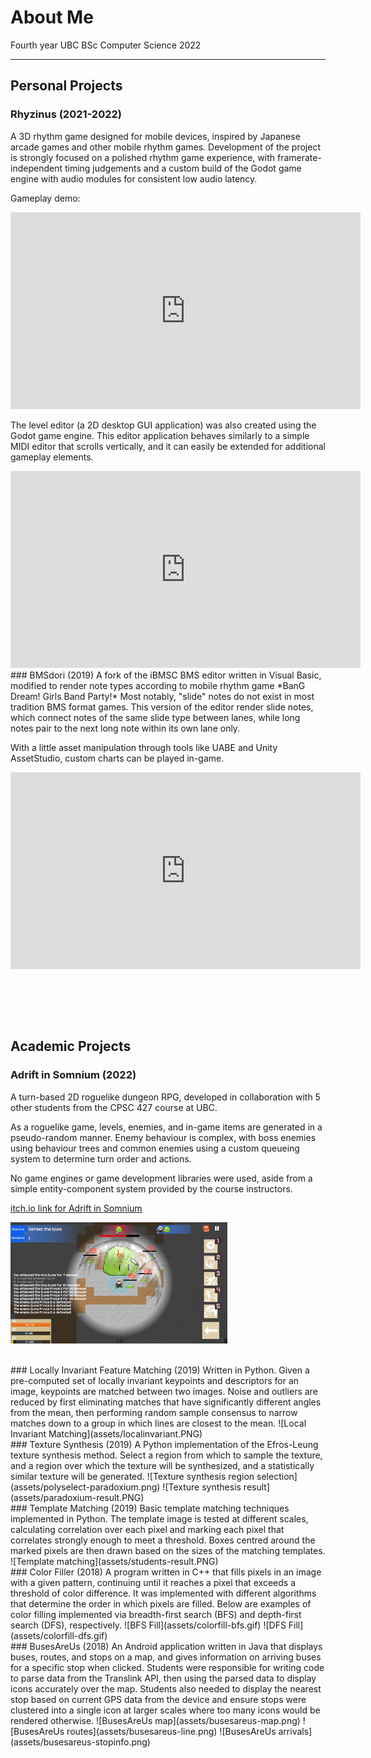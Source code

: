# About Me

Fourth year UBC BSc Computer Science 2022

---

## Personal Projects

### Rhyzinus (2021-2022)
A 3D rhythm game designed for mobile devices, inspired by Japanese arcade games and other mobile rhythm games. 
Development of the project is strongly focused on a polished rhythm game experience, with framerate-independent timing judgements and a custom build of the Godot game engine with audio modules for consistent low audio latency. 

Gameplay demo:
  <iframe width="560" height="315" src="https://www.youtube.com/embed/WmkENbeMcXo" title="YouTube video player" frameborder="0" allow="accelerometer; autoplay; clipboard-write; encrypted-media; gyroscope; picture-in-picture" allowfullscreen></iframe>
<br/>

The level editor (a 2D desktop GUI application) was also created using the Godot game engine. This editor application behaves similarly to a simple MIDI editor that scrolls vertically, and it can easily be extended for additional gameplay elements. 
  <iframe width="560" height="315" src="https://www.youtube.com/embed/PXmPH6qa4-I" title="YouTube video player" frameborder="0" allow="accelerometer; autoplay; clipboard-write; encrypted-media; gyroscope; picture-in-picture" allowfullscreen></iframe>

<br/>
### BMSdori (2019)
A fork of the iBMSC BMS editor written in Visual Basic, modified to render note types according to mobile rhythm game *BanG Dream! Girls Band Party!*  
Most notably, "slide" notes do not exist in most tradition BMS format games. This version of the editor render slide notes, which connect notes of the same slide type between lanes, while long notes pair to the next long note within its own lane only.  

With a little asset manipulation through tools like UABE and Unity AssetStudio, custom charts can be played in-game.  

  <iframe width="560" height="315" src="https://www.youtube.com/embed/0eTcIp8PGuo" frameborder="0" allow="accelerometer; autoplay; encrypted-media; gyroscope; picture-in-picture" allowfullscreen></iframe>

<br/><br/>
---


## Academic Projects

### Adrift in Somnium (2022)
A turn-based 2D roguelike dungeon RPG, developed in collaboration with 5 other students from the CPSC 427 course at UBC. 

As a roguelike game, levels, enemies, and in-game items are generated in a pseudo-random manner. Enemy behaviour is complex, with boss enemies using behaviour trees and common enemies using a custom queueing system to determine turn order and actions.

No game engines or game development libraries were used, aside from a simple entity-component system provided by the course instructors. 

[itch.io link for Adrift in Somnium](https://tocshi.itch.io/adrift-in-somnium)

![Adrift in Somnium gameplay](assets/somnium-kingslime-gameplay.png)

<br/>
### Locally Invariant Feature Matching (2019)
Written in Python. Given a pre-computed set of locally invariant keypoints and descriptors for an image, keypoints are matched between two images.  
Noise and outliers are reduced by first eliminating matches that have significantly different angles from the mean, then performing random sample consensus to narrow matches down to a group in which lines are closest to the mean.
![Local Invariant Matching](assets/localinvariant.PNG)

<br/>
### Texture Synthesis (2019)
A Python implementation of the Efros-Leung texture synthesis method. Select a region from which to sample the texture, and a region over which the texture will be synthesized, and a statistically similar texture will be generated.  
![Texture synthesis region selection](assets/polyselect-paradoxium.png)
![Texture synthesis result](assets/paradoxium-result.PNG)

<br/>
### Template Matching (2019)
Basic template matching techniques implemented in Python. The template image is tested at different scales, calculating correlation over each pixel and marking each pixel that correlates strongly enough to meet a threshold. Boxes centred around the marked pixels are then drawn based on the sizes of the matching templates.
![Template matching](assets/students-result.PNG)

<br/>
### Color Filler (2018)
A program written in C++ that fills pixels in an image with a given pattern, continuing until it reaches a pixel that exceeds a threshold of color difference. It was implemented with different algorithms that determine the order in which pixels are filled. Below are examples of color filling implemented via breadth-first search (BFS) and depth-first search (DFS), respectively.
![BFS Fill](assets/colorfill-bfs.gif)
![DFS Fill](assets/colorfill-dfs.gif)

<br/>
### BusesAreUs (2018)
An Android application written in Java that displays buses, routes, and stops on a map, and gives information on arriving buses for a specific stop when clicked. Students were responsible for writing code to parse data from the Translink API, then using the parsed data to display icons accurately over the map. Students also needed to display the nearest stop based on current GPS data from the device and ensure stops were clustered into a single icon at larger scales where too many icons would be rendered otherwise.
![BusesAreUs map](assets/busesareus-map.png)
![BusesAreUs routes](assets/busesareus-line.png)
![BusesAreUs arrivals](assets/busesareus-stopinfo.png)

<br/><br/>
---
